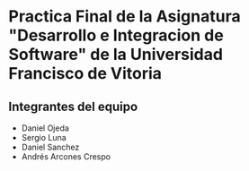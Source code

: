 # Practica Final de la Asignatura "Desarrollo e Integracion de Software" de la Universidad Francisco de Vitoria

## Integrantes del equipo

* Daniel Ojeda
* Sergio Luna
* Daniel Sanchez
* Andrés Arcones Crespo

